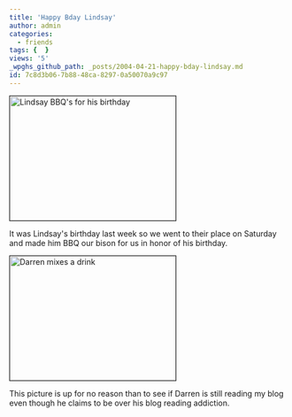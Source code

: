 ```yaml
---
title: 'Happy Bday Lindsay'
author: admin
categories:
  - friends
tags: {  }
views: '5'
_wpghs_github_path: _posts/2004-04-21-happy-bday-lindsay.md
id: 7c8d3b06-7b88-48ca-8297-0a50070a9c97
---
```

<p><img alt="Lindsay BBQ's for his birthday" src="http://www.mennoboy.com/chris/archives/images/friends/lindsbbq.jpg" width="300" height="225" border="1" /></p>
<p>It was Lindsay's birthday last week so we went to their place on Saturday and made him BBQ our bison for us in honor of his birthday.</p>
<p><img alt="Darren mixes a drink" src="http://www.mennoboy.com/chris/archives/images/friends/dyckdrink.jpg" width="300" height="225" border="1" /></p>
<p>This picture is up for no reason than to see if Darren is still reading my blog even though he claims to be over his blog reading addiction.</p>

